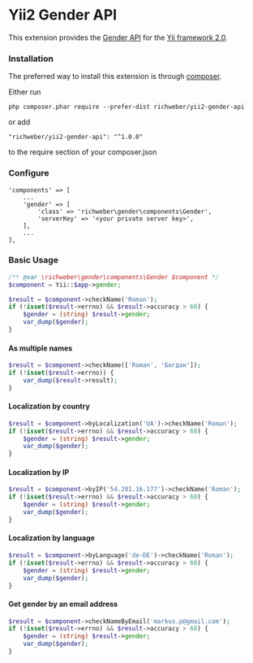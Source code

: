 # Yii2 Gender API

This extension provides the [Gender API](https://gender-api.com) for the [Yii framework 2.0](http://www.yiiframework.com).


### Installation

The preferred way to install this extension is through [composer](http://getcomposer.org/download/).

Either run

```
php composer.phar require --prefer-dist richweber/yii2-gender-api
```

or add

```
"richweber/yii2-gender-api": "^1.0.0"
```

to the require section of your composer.json

### Configure

```
'components' => [
    ...
    'gender' => [
        'class' => 'richweber\gender\components\Gender',
        'serverKey' => '<your private server key>',
    ],
    ...
],

```

### Basic Usage

```php
/** @var \richweber\gender\components\Gender $component */
$component = Yii::$app->gender;

$result = $component->checkName('Roman');
if (!isset($result->errno) && $result->accuracy > 60) {
    $gender = (string) $result->gender;
    var_dump($gender);
}
```

#### As multiple names

```php
$result = $component->checkName(['Roman', 'Богдан']);
if (!isset($result->errno)) {
    var_dump($result->result);
}
```

#### Localization by country

```php
$result = $component->byLocalization('UA')->checkName('Roman');
if (!isset($result->errno) && $result->accuracy > 60) {
    $gender = (string) $result->gender;
    var_dump($gender);
}
```

#### Localization by IP

```php
$result = $component->byIP('54.201.16.177')->checkName('Roman');
if (!isset($result->errno) && $result->accuracy > 60) {
    $gender = (string) $result->gender;
    var_dump($gender);
}
```

#### Localization by language

```php
$result = $component->byLanguage('de-DE')->checkName('Roman');
if (!isset($result->errno) && $result->accuracy > 60) {
    $gender = (string) $result->gender;
    var_dump($gender);
}
```

#### Get gender by an email address

```php
$result = $component->checkNameByEmail('markus.p@gmail.com');
if (!isset($result->errno) && $result->accuracy > 60) {
    $gender = (string) $result->gender;
    var_dump($gender);
}
```
